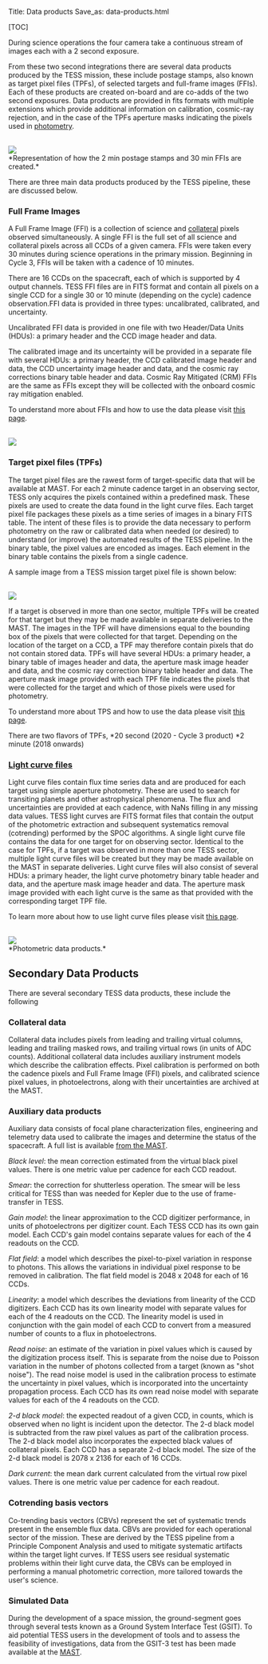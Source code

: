 Title: Data products
Save_as: data-products.html

[TOC]

During science operations the four camera take a continuous stream of images each with a 2 second exposure. 

From these two second integrations there are several data products produced by the TESS mission, these include postage stamps, also known as target pixel files (TPFs), of selected targets and full-frame images (FFIs). Each of these products are created on-board and are co-adds of the two second exposures. Data products are provided in fits formats with multiple extensions which provide additional information on calibration, cosmic-ray rejection, and in the case of the TPFs aperture masks indicating the pixels used in [photometry](https://en.wikipedia.org/wiki/Photometry_(astronomy)#Absolute_photometry).

<br/>
<img class="img-responsive" style="max-width:90%;" src="/images/tess_onboard_formats.png"">
<br/>
*Representation of how the 2 min postage stamps and 30 min FFIs are created.*

There are three main data products produced by the TESS pipeline, these are discussed below.

### Full Frame Images
A Full Frame Image (FFI) is a collection of science and [collateral](#collateral-data) pixels observed simultaneously.  A single FFI is the full set of all science and collateral pixels across all CCDs of a given camera. FFIs were taken every 30 minutes during science operations in the primary mission. Beginning in Cycle 3, FFIs will be taken with a cadence of 10 minutes.

There are 16 CCDs on the spacecraft, each of which is supported by 4 output channels. TESS FFI files are in FITS format and contain all pixels on a single CCD for a single 30 or 10 minute (depending on the cycle) cadence observation.FFI data is provided in three types: uncalibrated, calibrated, and uncertainty.

Uncalibrated FFI data is provided in one file with two Header/Data Units (HDUs): a primary header and the CCD image header and data.

The calibrated image and its uncertainty will be provided in a separate file with several HDUs: a primary header, the CCD calibrated image header and data, the CCD uncertainty image header and data, and the cosmic ray corrections binary table header and data. Cosmic Ray Mitigated (CRM) FFIs are the same as FFIs except they will be collected with the onboard cosmic ray mitigation enabled.

To understand more about FFIs and how to use the data please visit [this page](https://github.com/spacetelescope/notebooks/blob/master/notebooks/MAST/TESS/beginner_how_to_use_ffi/beginner_how_to_use_ffi.ipynb).

<br/>
<img class="img-responsive" style="max-width:67%;" src="images/data/tess_ccd.png">
<br/>


### Target pixel files (TPFs)
The target pixel files are the rawest form of target-specific data that will be available at MAST. For each 2 minute cadence target in an observing sector, TESS only acquires the pixels contained within a predefined mask. These pixels are used to create the data found in the light curve files. Each target pixel file packages these pixels as a time series of images in a binary FITS table. The intent of these files is to provide the data necessary to perform photometry on the raw or calibrated data when needed (or desired) to understand (or improve) the automated results of the TESS pipeline.
In the binary table, the pixel values are encoded as images. Each element in the binary table contains the pixels from a single cadence.

A sample image from a TESS mission target pixel file is shown below:

<br/>
<img class="img-responsive" style="max-width:67%;" src="images/data/tess_tpf.png">
<br/>

If a target is observed in more than one sector, multiple TPFs will be created for that target but they may be made available in separate deliveries to the MAST. The images in the TPF will have dimensions equal to the bounding box of the pixels that were collected for that target. Depending on the location of the target on a CCD, a TPF may therefore contain pixels that do not contain stored data. TPFs will have several HDUs: a primary header, a binary table of images header and data, the aperture mask image header and data, and the cosmic ray correction binary table header and data. The aperture mask image provided with each TPF file indicates the pixels that were collected for the target and which of those pixels were used for photometry.

To understand more about TPS and how to use the data please visit [this page](https://github.com/spacetelescope/notebooks/blob/master/notebooks/MAST/TESS/beginner_how_to_use_tp/beginner_how_to_use_tp.ipynb).

There are two flavors of TPFs,
*20 second (2020 - Cycle 3 product)
*2 minute (2018 onwards)


### [Light curve files](https://imagine.gsfc.nasa.gov/science/toolbox/timing1.html)
Light curve files contain flux time series data and are produced for each target using simple aperture photometry. These are used to search for transiting planets and other astrophysical phenomena. The flux and uncertainties are provided at each cadence, with NaNs filling in any missing data values. TESS light curves are FITS format files that contain the output of the photometric extraction and subsequent systematics removal (cotrending) performed by the SPOC algorithms. A single light curve file contains the data for one target for on observing sector. Identical to the case for TPFs, if a target was observed in more than one TESS sector, multiple light curve files will be created but they may be made available on the MAST in separate deliveries. Light curve files will also consist of several HDUs: a primary header, the light curve photometry binary table header and data, and the aperture mask image header and data. The aperture mask image provided with each light curve is the same as that provided with the corresponding target TPF file.

To learn more about how to use light curve files please visit [this page](https://github.com/spacetelescope/notebooks/blob/master/notebooks/MAST/TESS/beginner_how_to_use_lc/beginner_how_to_use_lc.ipynb).
 
<br/>
<img class="img-responsive" style="max-width:90%;" src="/images/tess_ffi_phot.png">
<br/>
*Photometric data products.*
   
## Secondary Data Products
There are several secondary TESS data products, these include the following 

### Collateral data

Collateral data includes pixels from leading and trailing virtual columns, leading and trailing masked rows, and trailing virtual rows (in units of ADC counts). Additional collateral data includes auxiliary instrument models which describe the calibration effects. Pixel calibration is performed on both the cadence pixels and Full Frame Image (FFI) pixels, and calibrated science pixel values, in photoelectrons, along with their uncertainties are archived at the MAST.

### Auxiliary data products
Auxiliary data consists of focal plane characterization files, engineering and telemetry data used to calibrate the images and determine the status of the spacecraft. A full list is available [from the MAST](https://archive.stsci.edu/tess/all_products.html).

*Black level*: the mean correction estimated from the virtual black pixel values. There is one metric value per cadence for each CCD readout.

*Smear*: the correction for shutterless operation. The smear will be less critical for TESS than was needed for Kepler due to the use of frame-transfer in TESS.

*Gain model*: the linear approximation to the CCD digitizer performance, in units of photoelectrons per digitizer count. Each TESS CCD has its own gain model. Each CCD's gain model contains separate values for each of the 4 readouts on the CCD.

*Flat field*: a model which describes the pixel-to-pixel variation in response to photons. This allows the variations in individual pixel response to be removed in calibration. The flat field model is 2048 x 2048 for each of 16 CCDs.

*Linearity*: a model which describes the deviations from linearity of the CCD digitizers. Each CCD has its own linearity model with separate values for each of the 4 readouts on the CCD. The linearity model is used in conjunction with the gain model of each CCD to convert from a measured number of counts to a flux in photoelectrons.

*Read noise*: an estimate of the variation in pixel values which is caused by the digitization process itself. This is separate from the noise due to Poisson variation in the number of photons collected from a target (known as "shot noise"). The read noise model is used in the calibration process to estimate the uncertainty in pixel values, which is incorporated into the uncertainty propagation process. Each CCD has its own read noise model with separate values for each of the 4 readouts on the CCD.

*2-d black model*: the expected readout of a given CCD, in counts, which is observed when no light is incident upon the detector. The 2-d black model is subtracted from the raw pixel values as part of the calibration process. The 2-d black model also incorporates the expected black values of collateral pixels. Each CCD has a separate 2-d black model. The size of the 2-d black model is 2078 x 2136 for each of 16 CCDs.

*Dark current*: the mean dark current calculated from the virtual row pixel values. There is one metric value per cadence for each readout.

### Cotrending basis vectors
Co-trending basis vectors (CBVs) represent the set of systematic trends present in the ensemble flux data. CBVs are provided for each operational sector of the mission. These are derived by the TESS pipeline from a Principle Component Analysis and used to mitigate systematic artifacts within the target light curves. If TESS users see residual systematic problems within their light curve data, the CBVs can be employed in performing a manual photometric correction, more tailored towards the user's science.


### Simulated Data
During the development of a space mission, the ground-segment goes through several tests known as a Ground System Interface Test (GSIT). To aid potential TESS users in the development of tools and to assess the feasibility of investigations, data from the GSIT-3 test has been made available at the [MAST](https://archive.stsci.edu/tess).

